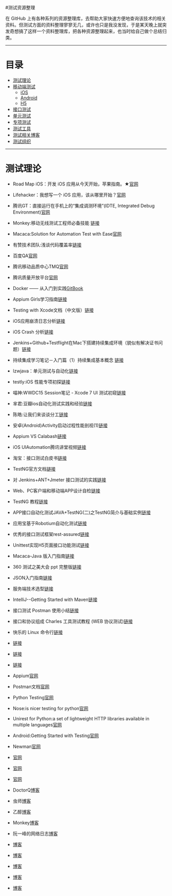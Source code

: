 #测试资源整理

在 GitHub 上有各种系列的资源整理库，去帮助大家快速方便地查询该技术的相关资料。但测试方面的资料整理寥寥无几，或许也只是我没发现，于是某天晚上就突发奇想搞了这样一个资料整理库，把各种资源整理起来，也当时给自己做个总结归类。

***

# 目录

* [测试理论](#theory)
* [移动端测试](#mobile)
    * [iOS](#ios)
    * [Android](#android)
    * [H5](#h5)
* [接口测试](#api)
* [单元测试](#ut)
* [专项测试](#subject)
* [测试工具](#tools)
* [测试相关博客](#blog)
* [测试组织](#group)


***

# <a name="theory"></a>测试理论

*   Road Map iOS：开发 iOS 应用从今天开始，苹果指南。★[官网](https://developer.apple.com/library/prerelease/ios/referencelibrary/GettingStarted/DevelopiOSAppsSwift/)
*   Lifehacker：我想写一个 iOS 应用，该从哪里开始？[官网](http://lifehacker.com/i-want-to-write-ios-apps-where-do-i-start-1644802175)


*   腾讯GT：直接运行在手机上的“集成调测环境”(IDTE, Integrated Debug Environment)[官网](http://gt.tencent.com/index.html)

*   Monkey:移动无线测试工程师必备技能 [链接](https://testerhome.com/topics/3639)

*   Macaca:Solution for Automation Test with Ease[官网](https://macacajs.github.io/macaca/)
*   有赞技术团队:浅谈代码覆盖率[链接](http://tech.youzan.com/code-coverage/)
*   百度QA[官网](http://qa.baidu.com)
*   腾讯移动品质中心TMQ[官网](http://tmq.qq.com)
*   腾讯质量开放平台[官网](http://wetest.qq.com/lab/?from=content_testerhome)
*   Docker —— 从入门到实践[GitBook](https://yeasy.gitbooks.io/docker_practice/content/)

*   Appium Girls学习指南[链接](https://anikikun.gitbooks.io/appium-girls-tutorial/content/start_appium_server.html)
*   Testing with Xcode文档（中文版）[链接](http://www.cocoachina.com/ios/20140815/9389.html)
*   iOS应用崩溃日志分析[链接](http://www.cocoachina.com/industry/20130725/6677.html)
*   iOS Crash 分析[链接](http://prolove10.blog.163.com/blog/static/1384118432013516111354774)
*   Jenkins+Github+Testflight在Mac下搭建持续集成环境（貌似有解决证书问题）[链接](http://www.itiger.me/?p=30)
*   持续集成学习笔记－入门篇（1）持续集成基本概念 [链接](http://blog.csdn.net/leijiantian/article/details/7916483)
*   lzwjava：单元测试与自动化[链接](http://reviewcode.cn/video.html?videoId=2)
*   testly:iOS 性能专项初探[链接](https://testerhome.com/topics/2719)
*   喵神:WWDC15 Session笔记 - Xcode 7 UI 测试初窥[链接](https://onevcat.com/2015/09/ui-testing/)
*   芈君:豆瓣ios自动化测试实践和经验[链接](http://wenku.baidu.com/view/a513c2779b6648d7c1c746d3.html)
*   陈皓:让我们来谈谈分工[链接](http://coolshell.cn/articles/17295.html?from=timeline&isappinstalled=0)
*   安卓(Android)Activity启动过程性能剖视(1)[链接](http://www.rudy-yuan.net/archives/59/)
*   Appium VS Calabash[链接](http://elgris.github.io/blog/2_appium_vs_calabash/)
*   iOS UIAutomation腾讯讲堂视频[链接](https://ke.qq.com/user/tasks/index.html?cid=138216#tid=100155510&fr=2)
*   淘宝：接口测试白皮书[链接](http://www.ltesting.net/uploads/soft/testing_ziliao/testing_tutorial/Interface%20Test.pdf)
*   TestNG官方文档[链接](http://testng.org/doc/documentation-main.html)
*   对 Jenkins+ANT+Jmeter 接口测试的实践[链接](https://testerhome.com/topics/5262)
*   Web、PC客户端和移动端APP设计自检[链接](http://www.woshipm.com/pd/301795.html/comment-page-1)
*   TestNG 教程[链接](http://www.yiibai.com/testng/)
*   APP接口自动化测试JAVA+TestNG(二)之TestNG简介与基础实例[链接](http://www.cnblogs.com/findyou/p/5317156.html)
*   应用宝基于Robotium自动化测试[链接](http://tmq.qq.com/2016/05/robotium_for_app_test/)
*   优秀的接口测试框架rest-assured[链接](http://github.com/thanksdanny/rest-assured)
*   Unittest实现H5页面接口功能测试[链接](http://tmq.qq.com/2016/07/h5interfacetestwithunittest/)
*   Macaca-Java 版入门指南[链接](https://testerhome.com/topics/6431)
*   360 测试之美大会 ppt 完整版[链接](https://testerhome.com/topics/6653)
*   JSON入门指南[链接](http://www.cnblogs.com/hyddd/archive/2009/06/15/1503914.html)
*   服务端技术选型[链接](http://xielong.me/2015/04/17/服务端技术选型/)
*   IntelliJ--Getting Started with Maven[链接](https://www.jetbrains.com/help/idea/2016.3/getting-started-with-maven.html)
*   接口测试 Postman 使用小结[链接](https://testerhome.com/topics/6695#reply3)
*   接口和协议组成 Charles 工具测试教程 (WEB 协议测试)[链接](https://testerhome.com/topics/6676#reply2)
*   快乐的 Linux 命令行[链接](http://billie66.github.io/TLCL/index.html)
*   [链接]()
*   [链接]()
*   [链接]()



*   Appium[官网](http://appium.io)
*   Postman文档[官网](https://www.getpostman.com/docs/)
*   Python Testing[官网](http://pythontesting.net/start-here/)
*   Nose:is nicer testing for python[官网](https://nose.readthedocs.io/en/latest/)
*   Unirest for Python:a set of lightweight HTTP libraries available in multiple languages[官网](http://unirest.io/python.html)
*   Android:Getting Started with Testing[官网](https://developer.android.com/training/testing/start/index.html)
*   Newman[官网](https://github.com/postmanlabs/newman)
*   [官网]()
*   [官网]()
*   [官网]()




*   DoctorQ[博客](http://blog.csdn.net/itfootball)
*   虫师[博客](http://www.cnblogs.com/fnng/)
*   乙醇[博客](http://www.cnblogs.com/nbkhic/)
*   Monkey[博客](http://blog.sina.com.cn/u/1881320895)
*   阮一峰的网络日志[博客](http://www.ruanyifeng.com/blog/)
*   [博客]()
*   [博客]()
*   [博客]()
*   [博客]()
*   [博客]()

